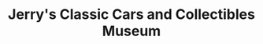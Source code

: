 ---
layout: repo
title: "Jerry's Classic Cars and Collectibles Museum"
id: 15077
permalink: repos/15077/
---